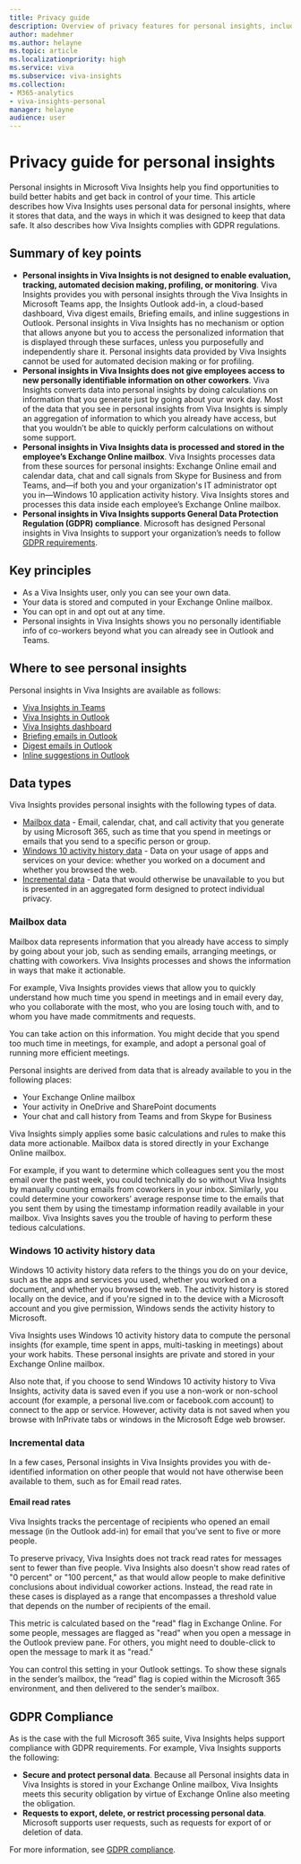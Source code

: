 ```yaml
---
title: Privacy guide 
description: Overview of privacy features for personal insights, including info about data de-identification and privacy, minimum group size for reporting, admin settings, and users in sensitive roles
author: madehmer
ms.author: helayne
ms.topic: article
ms.localizationpriority: high
ms.service: viva 
ms.subservice: viva-insights 
ms.collection: 
- M365-analytics
- viva-insights-personal
manager: helayne
audience: user
---
```


# Privacy guide for personal insights

Personal insights in Microsoft Viva Insights help you find opportunities to build better habits and get back in control of your time. This article describes how Viva Insights uses personal data for personal insights, where it stores that data, and the ways in which it was designed to keep that data safe. It also describes how Viva Insights complies with GDPR regulations.

## Summary of key points

* **Personal insights in Viva Insights is not designed to enable evaluation, tracking, automated decision making, profiling, or monitoring**. Viva Insights provides you with personal insights through the Viva Insights in Microsoft Teams app, the Insights Outlook add-in, a cloud-based dashboard, Viva digest emails, Briefing emails, and inline suggestions in Outlook. Personal insights in Viva Insights has no mechanism or option that allows anyone but you to access the personalized information that is displayed through these surfaces, unless you purposefully and independently share it. Personal insights data provided by Viva Insights cannot be used for automated decision making or for profiling.
* **Personal insights in Viva Insights does not give employees access to new personally identifiable information on other coworkers**. Viva Insights converts data into personal insights by doing calculations on information that you generate just by going about your work day. Most of the data that you see in personal insights from Viva Insights is simply an aggregation of information to which you already have access, but that you wouldn’t be able to quickly perform calculations on without some support.
* **Personal insights in Viva Insights data is processed and stored in the employee’s Exchange Online mailbox**. Viva Insights processes data from these sources for personal insights: Exchange Online email and calendar data, chat and call signals from Skype for Business and from Teams, and—if both you and your organization's IT administrator opt you in—Windows 10 application activity history. Viva Insights stores and processes this data inside each employee’s Exchange Online mailbox.
* **Personal insights in Viva Insights supports General Data Protection Regulation (GDPR) compliance**. Microsoft has designed Personal insights in Viva Insights to support your organization’s needs to follow [GDPR requirements](https://www.microsoft.com/trustCenter/privacy/gdpr).

<!--## Architecture

In the following architecture illustration, note the relationship of Personal insights in Viva Insights to Exchange Online. This placement underscores the fact that any personal insights data that you can view in Viva Insights is the same data that's visible in your Exchange mailbox, as described in the following principles about data privacy.-->

## Key principles

* As a Viva Insights user, only you can see your own data.
* Your data is stored and computed in your Exchange Online mailbox.
* You can opt in and opt out at any time.
* Personal insights in Viva Insights shows you no personally identifiable info of co-workers beyond what you can already see in Outlook and Teams.

## Where to see personal insights

Personal insights in Viva Insights are available as follows:

* [Viva Insights in Teams](../teams/viva-insights-home.md)
* [Viva Insights in Outlook](../use/add-in.md)
* [Viva Insights dashboard](../Use/dashboard-2.md)
* [Briefing emails in Outlook](../Briefing/be-overview.md)
* [Digest emails in Outlook](../use/email-digests-3.md)
* [Inline suggestions in Outlook](../use/mya-notifications.md)

## Data types

Viva Insights provides personal insights with the following types of data.

* [Mailbox data](#mailbox-data) - Email, calendar, chat, and call activity that you generate by using Microsoft 365, such as time that you spend in meetings or emails that you send to a specific person or group.
* [Windows 10 activity history data](#windows-10-activity-history-data) - Data on your usage of apps and services on your device: whether you worked on a document and whether you browsed the web.
* [Incremental data](#incremental-data) - Data that would otherwise be unavailable to you but is presented in an aggregated form designed to protect individual privacy.

### Mailbox data

Mailbox data represents information that you already have access to simply by going about your job, such as sending emails, arranging meetings, or chatting with coworkers. Viva Insights processes and shows the information in ways that make it actionable.

For example, Viva Insights provides views that allow you to quickly understand how much time you spend in meetings and in email every day, who you collaborate with the most, who you are losing touch with, and to whom you have made commitments and requests.

You can take action on this information. You might decide that you spend too much time in meetings, for example, and adopt a personal goal of running more efficient meetings.

Personal insights are derived from data that is already available to you in the following places:

* Your Exchange Online mailbox
* Your activity in OneDrive and SharePoint documents
* Your chat and call history from Teams and from Skype for Business

Viva Insights simply applies some basic calculations and rules to make this data more actionable. Mailbox data is stored directly in your Exchange Online mailbox.

For example, if you want to determine which colleagues sent you the most email over the past week, you could technically do so without Viva Insights by manually counting emails from coworkers in your inbox. Similarly, you could determine your coworkers’ average response time to the emails that you sent them by using the timestamp information readily available in your mailbox. Viva Insights saves you the trouble of having to perform these tedious calculations.

### Windows 10 activity history data

Windows 10 activity history data refers to the things you do on your device, such as the apps and services you used, whether you worked on a document, and whether you browsed the web. The activity history is stored locally on the device, and if you're signed in to the device with a Microsoft account and you give permission, Windows sends the activity history to Microsoft.

Viva Insights uses Windows 10 activity history data to compute the personal insights (for example, time spent in apps, multi-tasking in meetings) about your work habits. These personal insights are private and stored in your Exchange Online mailbox.

Also note that, if you choose to send Windows 10 activity history to Viva Insights, activity data is saved even if you use a non-work or non-school account (for example, a personal live.com or facebook.com account) to connect to the app or service. However, activity data is not saved when you browse with InPrivate tabs or windows in the Microsoft Edge web browser.

### Incremental data

In a few cases, Personal insights in Viva Insights provides you with de-identified information on other people that would not have otherwise been available to them, such as for Email read rates.

#### Email read rates

Viva Insights tracks the percentage of recipients who opened an email message (in the Outlook add-in) for email that you’ve sent to five or more people.

To preserve privacy, Viva Insights does not track read rates for messages sent to fewer than five people. Viva Insights also doesn't show read rates of "0 percent" or "100 percent," as that would allow people to make definitive conclusions about individual coworker actions. Instead, the read rate in these cases is displayed as a range that encompasses a threshold value that depends on the number of recipients of the email.

This metric is calculated based on the "read" flag in Exchange Online. For some people, messages are flagged as "read" when you open a message in the Outlook preview pane. For others, you might need to double-click to open the message to mark it as "read."

You can control this setting in your Outlook settings. To show these signals in the sender’s mailbox, the “read” flag is copied within the Microsoft 365 environment, and then delivered to the sender’s mailbox.

## GDPR Compliance

As is the case with the full Microsoft 365 suite, Viva Insights helps support compliance with GDPR requirements. For example, Viva Insights supports the following:

* **Secure and protect personal data**. Because all Personal insights data in Viva Insights is stored in your Exchange Online mailbox, Viva Insights meets this security obligation by virtue of Exchange Online also meeting the obligation.
* **Requests to export, delete, or restrict processing personal data**. Microsoft supports user requests, such as requests for export of or deletion of data.

For more information, see [GDPR compliance](https://www.microsoft.com/trustCenter/privacy/gdpr).
